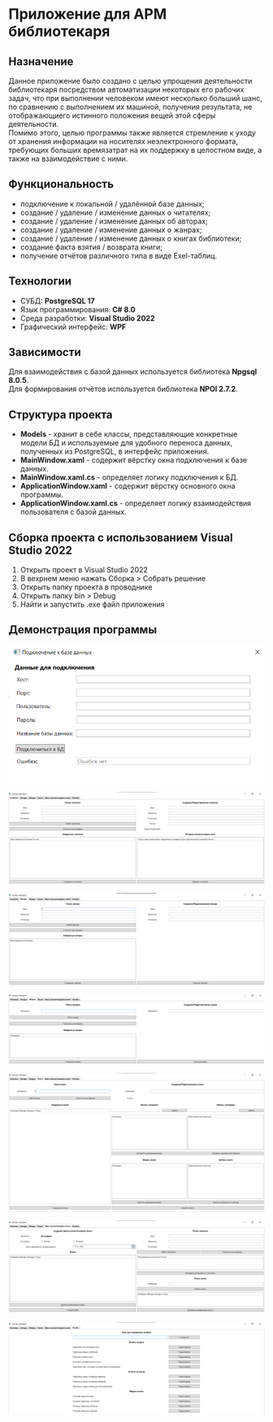# Приложение для АРМ библиотекаря

## Назначение
Данное приложение было создано с целью упрощения деятельности библиотекаря посредством автоматизации некоторых его рабочих задач, что при выполнении человеком имеют несколько больший шанс, по сравнению с выполнением их машиной, получения результата, не отображающиего истинного положения вещей этой сферы деятельности.\
Помимо этого, целью программы также является стремление к уходу от хранения информации на носителях неэлектронного формата, требующих больших времязатрат на их поддержку в целостном виде, а также на взаимодействие с ними.

## Функциональность
* подключение к локальной / удалённой базе данных;
* создание / удаление / изменение данных о читателях;
* создание / удаление / изменение данных об авторах;
* создание / удаление / изменение данных о жанрах;
* создание / удаление / изменение данных о книгах библиотеки;
* создание факта взятия / возврата книги;
* получение отчётов различного типа в виде Exel-таблиц.

## Технологии
* СУБД: **PostgreSQL 17**
* Язык программирования: **C# 8.0**
* Среда разработки: **Visual Studio 2022**
* Графический интерфейс: **WPF**

## Зависимости
Для взаимодействия с базой данных используется библиотека **Npgsql 8.0.5**.\
Для формирования отчётов используется библиотека **NPOI 2.7.2**.

## Структура проекта
* **Models** - хранит в себе классы, представляющие конкретные модели БД и используемые для удобного переноса данных, полученных из PostgreSQL, в интерфейс приложения.
* **MainWindow.xaml** - содержит вёрстку окна подключения к базе данных.
* **MainWindow.xaml.cs** - определяет логику подключения к БД.
* **ApplicationWindow.xaml** - содержит вёрстку основного окна программы.
* **ApplicationWindow.xaml.cs** - определяет логику взаимодействия пользователя с базой данных.

## Сборка проекта с использованием Visual Studio 2022
1. Открыть проект в Visual Studio 2022
2. В вехрнем меню нажать Сборка > Собрать решение
3. Открыть папку проекта в проводнике
4. Открыть папку bin > Debug
5. Найти и запустить .exe файл приложения

## Демонстрация программы
![](https://github.com/urris-dev/LibraryAssistant/blob/master/LibraryAssistant/Images/connection.png "Окно подключения к базе данных")

![](https://github.com/urris-dev/LibraryAssistant/blob/master/LibraryAssistant/Images/readers.png "Вкладка главного окна для взаимодействия с данными о читателях библиотеки")

![](https://github.com/urris-dev/LibraryAssistant/blob/master/LibraryAssistant/Images/authors.png "Вкладка главного окна для взаимодействия с данными об авторах")

![](https://github.com/urris-dev/LibraryAssistant/blob/master/LibraryAssistant/Images/genres.png "Вкладка главного окна для взаимодействия с данными о жанрах")

![](https://github.com/urris-dev/LibraryAssistant/blob/master/LibraryAssistant/Images/books.png "Вкладка главного окна для взаимодействия с данными о книгах библиотеки")

![](https://github.com/urris-dev/LibraryAssistant/blob/master/LibraryAssistant/Images/facts.png "Вкладка главного окна для создания фактов взятия / возврата книг библиотеки")

![](https://github.com/urris-dev/LibraryAssistant/blob/master/LibraryAssistant/Images/reports.png "Вкладка главного окна для получения отчётов различного типа о работе библиотеки")
